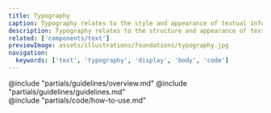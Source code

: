 ```yaml
---
title: Typography
caption: Typography relates to the style and appearance of textual information.
description: Typography relates to the structure and appearance of textual information. It relates to visual hierarchy, letterforms, and punctuation.
related: ['components/text']
previewImage: assets/illustrations/foundations/typography.jpg
navigation:
  keywords: ['text', 'typography', 'display', 'body', 'code']
---
```



<section data-tab="Guidelines">
  @include "partials/guidelines/overview.md"
  @include "partials/guidelines/guidelines.md"
</section>


<section data-tab="Code">
  @include "partials/code/how-to-use.md"
</section>